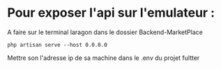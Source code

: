 # Pour exposer l'api sur l'emulateur :
A faire sur le terminal laragon dans le dossier Backend-MarketPlace
```
php artisan serve --host 0.0.0.0
```
Mettre son l'adresse ip de sa machine dans le .env du projet fultter
<!-- Ouvrir la collection marketplace dans postman
Le mot de passe de john est "password" -->